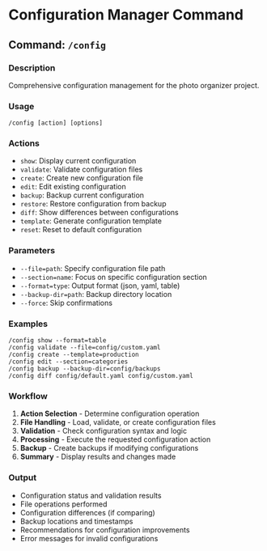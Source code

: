 # Configuration Manager Command

## Command: `/config`

### Description
Comprehensive configuration management for the photo organizer project.

### Usage
```
/config [action] [options]
```

### Actions
- `show`: Display current configuration
- `validate`: Validate configuration files
- `create`: Create new configuration file
- `edit`: Edit existing configuration
- `backup`: Backup current configuration
- `restore`: Restore configuration from backup
- `diff`: Show differences between configurations
- `template`: Generate configuration template
- `reset`: Reset to default configuration

### Parameters
- `--file=path`: Specify configuration file path
- `--section=name`: Focus on specific configuration section
- `--format=type`: Output format (json, yaml, table)
- `--backup-dir=path`: Backup directory location
- `--force`: Skip confirmations

### Examples
```
/config show --format=table
/config validate --file=config/custom.yaml
/config create --template=production
/config edit --section=categories
/config backup --backup-dir=config/backups
/config diff config/default.yaml config/custom.yaml
```

### Workflow
1. **Action Selection** - Determine configuration operation
2. **File Handling** - Load, validate, or create configuration files
3. **Validation** - Check configuration syntax and logic
4. **Processing** - Execute the requested configuration action
5. **Backup** - Create backups if modifying configurations
6. **Summary** - Display results and changes made

### Output
- Configuration status and validation results
- File operations performed
- Configuration differences (if comparing)
- Backup locations and timestamps
- Recommendations for configuration improvements
- Error messages for invalid configurations 